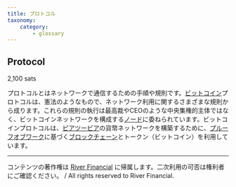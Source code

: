 ```yaml
---
title: プロトコル
taxonomy:
    category:
        - glossary
---
```


## Protocol
2,100 sats

プロトコルとはネットワークで通信するための手順や規則です。[ビットコイン](http://lostinbitcoin.jp.testrs.jp/staging/glossary/bitcoin/)プロトコルは、憲法のようなもので、ネットワーク利用に関するさまざまな規則から成ります。これらの規則の執行は最高裁やCEOのような中央集権的主体ではなく、ビットコインネットワークを構成する[ノード](http://lostinbitcoin.jp.testrs.jp/staging/glossary/node/)に委ねられています。ビットコインプロトコルは、[ピアツーピア](http://lostinbitcoin.jp.testrs.jp/staging/glossary/p2p/)の貨幣ネットワークを構築するために、[プルーフオブワーク](http://lostinbitcoin.jp.testrs.jp/staging/glossary/pow/)に基づく[ブロックチェーン](http://lostinbitcoin.jp.testrs.jp/staging/glossary/blockchain/)とトークン（ビットコイン）を利用しています。

---
コンテンツの著作権は [River Financial](https://river.com/) に帰属します。二次利用の可否は権利者にご確認ください。 / All rights reserved to River Financial.
